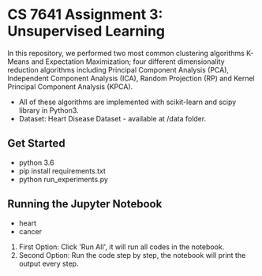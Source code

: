 # CS 7641 Assignment 3: Unsupervised Learning

In this repository, we performed two most common clustering algorithms K-Means and Expectation Maximization; four different dimensionality reduction algorithms including Principal
Component Analysis (PCA), Independent Component Analysis (ICA), Random Projection (RP)
and Kernel Principal Component Analysis (KPCA). 

- All of these algorithms are implemented with scikit-learn and scipy library in Python3.
- Dataset: Heart Disease Dataset - available at /data folder.


## Get Started

- python 3.6
- pip install requirements.txt
- python run_experiments.py


## Running the Jupyter Notebook

- heart
- cancer

1. First Option: Click 'Run All', it will run all codes in the notebook.
2. Second Option: Run the code step by step, the notebook will print the output every step.
